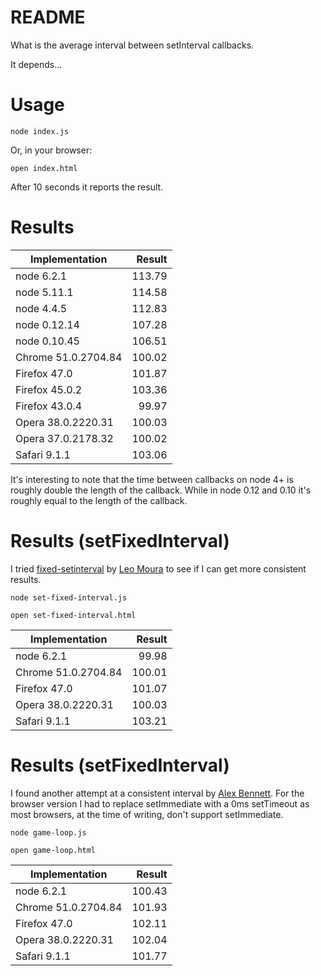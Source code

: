 # README

What is the average interval between setInterval callbacks.

It depends...

# Usage

~~~shell
node index.js
~~~

Or, in your browser:

~~~shell
open index.html
~~~

After 10 seconds it reports the result.

# Results

| Implementation | Result |
| -------------- | ------:|
| node 6.2.1 | 113.79 |
| node 5.11.1 | 114.58 |
| node 4.4.5 |112.83 |
| node 0.12.14 | 107.28|
| node 0.10.45 |106.51 |
| Chrome 51.0.2704.84 |100.02|
| Firefox 47.0 |101.87|
| Firefox 45.0.2 |103.36|
| Firefox 43.0.4 |99.97|
| Opera 38.0.2220.31 | 100.03 |
| Opera 37.0.2178.32 | 100.02 |
| Safari 9.1.1 |103.06|

It's interesting to note that the time between callbacks on node 4+ is roughly double the length of the callback. While in node 0.12 and 0.10 it's roughly equal to the length of the callback.

# Results (setFixedInterval)

I tried [fixed-setinterval](https://github.com/lfsmoura/fixed-timeout) by [Leo Moura](https://github.com/lfsmoura) to see if I can get more consistent results.

~~~shell
node set-fixed-interval.js

open set-fixed-interval.html
~~~

| Implementation | Result |
| -------------- | ------:|
| node 6.2.1 | 99.98 |
| Chrome 51.0.2704.84 |100.01|
| Firefox 47.0 |101.07|
| Opera 38.0.2220.31 | 100.03 |
| Safari 9.1.1 |103.21|

# Results (setFixedInterval)

I found another attempt at a consistent interval by [Alex Bennett](https://github.com/timetocode/node-game-loop). For the browser version I had to replace setImmediate with a 0ms setTimeout as most browsers, at the time of writing, don't support setImmediate.

~~~shell
node game-loop.js

open game-loop.html
~~~

| Implementation | Result |
| -------------- | ------:|
| node 6.2.1 | 100.43 |
| Chrome 51.0.2704.84 |101.93|
| Firefox 47.0 |102.11|
| Opera 38.0.2220.31 | 102.04 |
| Safari 9.1.1 |101.77|